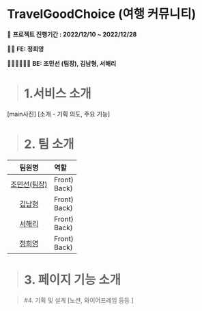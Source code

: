 # TravelGoodChoice (여행 커뮤니티)

📆 **프로젝트 진행기간 : 2022/12/10 ~ 2022/12/28**

👩‍💻 **FE: 정희영**

👩‍💻👨‍💻👩‍💻 **BE: 조민선 (팀장), 김남형, 서해리**

> # 1.서비스 소개 
[main사진]
[소개 - 기획 의도, 주요 기능]


> # 2. 팀 소개
|팀원명|역할|
|:--:|:--|
[조민선(팀장)](https://github.com/MinsunCho-dev)|Front) </br>Back) |
|[김남형](https://github.com/namhyong)|Front) </br>Back) |
|[서해리](https://github.com/SeoHaeRi)|Front) </br>Back) |
|[정희영](https://github.com/hiii-young)|Front) </br>Back) |

> # 3. 페이지 기능 소개

> #4. 기획 및 설계
[노션, 와이어프레임 등등 ]
